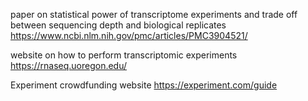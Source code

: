 paper on statistical power of transcriptome experiments and trade off between sequencing depth and biological replicates 
https://www.ncbi.nlm.nih.gov/pmc/articles/PMC3904521/

website on how to perform transcriptomic experiments
https://rnaseq.uoregon.edu/

Experiment crowdfunding website
https://experiment.com/guide
